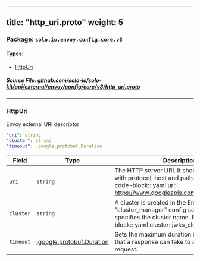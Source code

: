 
---
title: "http_uri.proto"
weight: 5
---

<!-- Code generated by solo-kit. DO NOT EDIT. -->


### Package: `solo.io.envoy.config.core.v3` 
#### Types:


- [HttpUri](#httpuri)
  



##### Source File: [github.com/solo-io/solo-kit/api/external/envoy/config/core/v3/http_uri.proto](https://github.com/solo-io/solo-kit/blob/master/api/external/envoy/config/core/v3/http_uri.proto)





---
### HttpUri

 
Envoy external URI descriptor

```yaml
"uri": string
"cluster": string
"timeout": .google.protobuf.Duration

```

| Field | Type | Description |
| ----- | ---- | ----------- | 
| `uri` | `string` | The HTTP server URI. It should be a full FQDN with protocol, host and path. Example: .. code-block:: yaml uri: https://www.googleapis.com/oauth2/v1/certs. |
| `cluster` | `string` | A cluster is created in the Envoy "cluster_manager" config section. This field specifies the cluster name. Example: .. code-block:: yaml cluster: jwks_cluster. |
| `timeout` | [.google.protobuf.Duration](https://developers.google.com/protocol-buffers/docs/reference/csharp/class/google/protobuf/well-known-types/duration) | Sets the maximum duration in milliseconds that a response can take to arrive upon request. |





<!-- Start of HubSpot Embed Code -->
<script type="text/javascript" id="hs-script-loader" async defer src="//js.hs-scripts.com/5130874.js"></script>
<!-- End of HubSpot Embed Code -->
